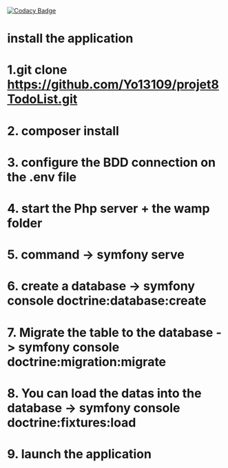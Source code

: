 
[![Codacy Badge](https://app.codacy.com/project/badge/Grade/11136261f5a848bdbeccdf4bc4610820)](https://app.codacy.com/gh/Yo13109/projet8TodoList/dashboard?utm_source=gh&utm_medium=referral&utm_content=&utm_campaign=Badge_grade)



# install the application

# 1.git clone https://github.com/Yo13109/projet8TodoList.git
 # 2. composer install
 # 3. configure the BDD connection on the .env file
 # 4. start the Php server + the wamp folder 
 # 5. command -> symfony serve
 # 6. create a database -> symfony console doctrine:database:create
 # 7. Migrate the table to the database -> symfony console doctrine:migration:migrate
 # 8. You can load the datas into the database -> symfony console doctrine:fixtures:load
 # 9. launch the application